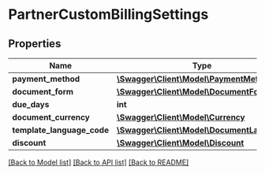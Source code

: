 # PartnerCustomBillingSettings

## Properties
Name | Type | Description | Notes
------------ | ------------- | ------------- | -------------
**payment_method** | [**\Swagger\Client\Model\PaymentMethod**](PaymentMethod.md) |  | [optional] 
**document_form** | [**\Swagger\Client\Model\DocumentForm**](DocumentForm.md) |  | [optional] 
**due_days** | **int** |  | [optional] 
**document_currency** | [**\Swagger\Client\Model\Currency**](Currency.md) |  | [optional] 
**template_language_code** | [**\Swagger\Client\Model\DocumentLanguage**](DocumentLanguage.md) |  | [optional] 
**discount** | [**\Swagger\Client\Model\Discount**](Discount.md) |  | [optional] 

[[Back to Model list]](../../README.md#documentation-for-models) [[Back to API list]](../../README.md#documentation-for-api-endpoints) [[Back to README]](../../README.md)

